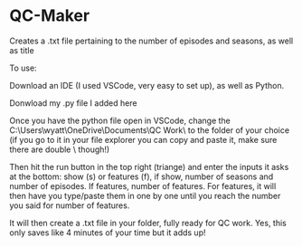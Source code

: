# QC-Maker
Creates a .txt file pertaining to the number of episodes and seasons, as well as title

To use:

Download an IDE (I used VSCode, very easy to set up), as well as Python.

Donwload my .py file I added here

Once you have the python file open in VSCode, change the C:\\Users\\wyatt\\OneDrive\\Documents\\QC Work\\ to the folder of your choice
(if you go to it in your file explorer you can copy and paste it, make sure there are double \\ though!)

Then hit the run button in the top right (triange) and enter the inputs it asks at the bottom: show (s) or features (f), if show, number of seasons and number of episodes. If features, number of features. For features, it will then have you type/paste them in one by one until you reach the number you said for number of features.

It will then create a .txt file in your folder, fully ready for QC work. Yes, this only saves like 4 minutes of your time but it adds up!
